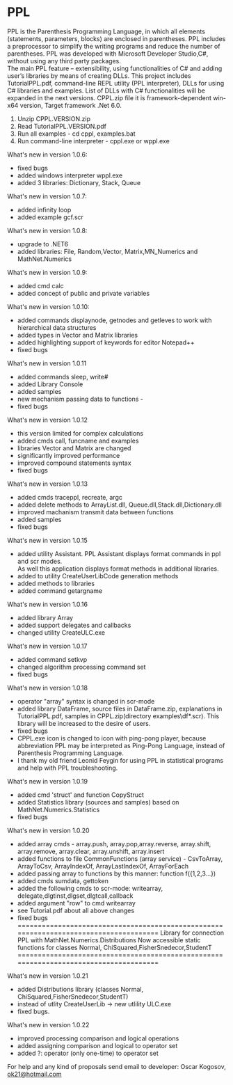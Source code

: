# PPL
PPL is the Parenthesis Programming Language, in which all elements (statements, parameters, blocks) are enclosed in parentheses. 
PPL includes a preprocessor to simplify the writing programs and reduce the number of parentheses.
PPL was developed  with Microsoft Developer Studio,C#, without using any third party packages.  
The main PPL feature – extensibility, using functionalities of C# and adding user’s libraries by means of creating DLLs.
This project includes TutorialPPL.pdf, command-line REPL utility (PPL interpreter), DLLs for using C# libraries and examples.
List of DLLs with C# functionalities will be expanded in the next versions.
CPPL.zip file it is framework-dependent win-x64 version,
Target framework .Net 6.0.

1. Unzip CPPL.VERSION.zip
2. Read TutorialPPL.VERSION.pdf
3. Run all examples - 
   cd cppl, 
   examples.bat
4. Run command-line interpreter - 
   cppl.exe or wppl.exe 

What's new in version 1.0.6:
   - fixed bugs
   - added windows interpreter wppl.exe
   - added 3 libraries: Dictionary, Stack, Queue
   
What's new in version 1.0.7:
   - added infinity loop
   - added example gcf.scr

What's new in version 1.0.8:
   - upgrade to .NET6
   - added libraries: File, Random,Vector, Matrix,MN_Numerics and MathNet.Numerics

What's new in version 1.0.9:
   - added cmd calc
   - added concept of public and private variables

What's new in version 1.0.10:
   - added commands displaynode, getnodes and getleves to work with hierarchical data structures
   - added types in Vector and Matrix libraries 
   - added highlighting support of keywords for editor Notepad++
   - fixed bugs 
   
What's new in version 1.0.11
   - added commands sleep, write#
   - added Library Console
   - added samples
   - new mechanism passing data to functions   - 
   - fixed bugs

What's new in version 1.0.12
   - this version limited for complex calculations
   - added cmds call, funcname and examples
   - libraries Vector and Matrix are changed
   - significantly improved performance
   - improved compound statements syntax
   - fixed bugs

What's new in version 1.0.13
   - added cmds traceppl, recreate, argc
   - added delete methods to ArrayList.dll, Queue.dll,Stack.dll,Dictionary.dll
   - improved machanism transmit data between functions
   - added samples
   - fixed bugs
   
What's new in version 1.0.15
   - added utility Assistant. PPL Assistant displays format commands in ppl and scr modes.  
     As well this application displays format methods in additional libraries. 
   - added to utility CreateUserLibCode generation methods
   - added methods to libraries
   - added command getargname 

What's new in version 1.0.16
- added library Array
- added support delegates and callbacks
- changed utility CreateULC.exe

What's new in version 1.0.17
- added command setkvp
- changed algorithm processing command set
- fixed bugs

What's new in version 1.0.18
- operator "array" syntax is changed in scr-mode
- added library DataFrame, source files in DataFrame.zip, explanations in TutorialPPL.pdf, samples in CPPL.zip(directory examples\df\*.scr). This library will be increased to the desire of users.
- fixed bugs
- CPPL.exe icon is changed to icon with ping-pong player, because abbreviation PPL may be interpreted as Ping-Pong Language, instead of Parenthesis Programming Language.
- I thank my old friend Leonid Feygin for using PPL in statistical programs and help with PPL troubleshooting.

What's new in version 1.0.19
- added cmd 'struct' and function CopyStruct
- added Statistics library (sources and samples) based on MathNet.Numerics.Statistics
- fixed bugs

What's new in version 1.0.20
- added array cmds - 
            array.push, array.pop,array.reverse, array.shift, array.remove,
            array.clear, array.unshift, array.insert
- added functions to file CommonFunctions (array service) - 
           CsvToArray, ArrayToCsv, ArrayIndexOf, ArrayLastIndexOf, ArrayForEach
- added passing array to functions by this manner: function f({1,2,3...})
- added cmds sumdata, gettoken
- added the following cmds to scr-mode: writearray, delegate,dlgtinst,dlgset,dlgtcall,callback 
- added argument "row" to cmd writearray
- see Tutorial.pdf about all above changes
- fixed bugs
======================================================================================
Library for connection PPL with MathNet.Numerics.Distributions 
Now accessible static functions for classes Normal, ChiSquared,FisherSnedecor,StudentT
======================================================================================

What's new in version 1.0.21
- added Distributions library (classes Normal, ChiSquared,FisherSnedecor,StudentT)
- instead of utlity CreateUserLib -> new utlility ULC.exe 
- fixed bugs.

What's new in version 1.0.22
- improved processing comparison and logical operations
- added assigning comparison and logical to operator set
- added ?: operator (only one-time) to operator set 

For help and any kind of proposals send email to developer: 
  Oscar Kogosov, ok21@hotmail.com
